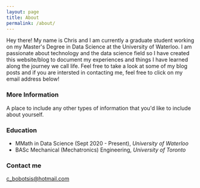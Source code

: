 ```yaml
---
layout: page
title: About
permalink: /about/
---
```


Hey there! My name is Chris and I am currently a graduate student working on my Master's Degree in Data Science at the University of Waterloo. I am passionate about technology and the data science field so I have created this website/blog to document my experiences and things I have learned along the journey we call life. Feel free to take a look at some of my blog posts and if you are intersted in contacting me, feel free to click on my email address below!

### More Information

A place to include any other types of information that you'd like to include about yourself.


### Education

 - MMath in Data Science (Sept 2020 - Present), *University of Waterloo*
 - BASc Mechanical (Mechatronics) Engineering, *University of Toronto*

### Contact me

[c_bobotsis@hotmail.com](mailto:c_bobotsis@hotmail.com)